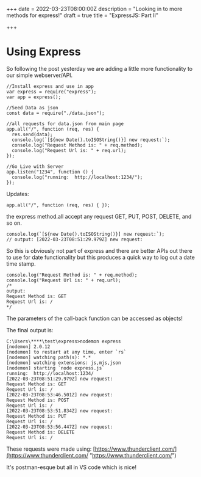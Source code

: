 +++
date = 2022-03-23T08:00:00Z
description = "Looking in to more methods for express!"
draft = true
title = "ExpressJS: Part II"

+++
# Using Express

So following the post yesterday we are adding a little more functionality to our simple webserver/API. 

    //Install express and use in app
    var express = require("express");
    var app = express();
    
    //Seed Data as json
    const data = require("./data.json");
    
    //all requests for data.json from main page
    app.all("/", function (req, res) {
      res.send(data);
      console.log(`[${new Date().toISOString()}] new request:`);
      console.log("Request Method is: " + req.method);
      console.log("Request Url is: " + req.url);
    });
    
    //Go Live with Server
    app.listen("1234", function () {
      console.log("running:  http://localhost:1234/");
    });

Updates:

    app.all("/", function (req, res) { });

the express method.all accept any request GET, PUT, POST, DELETE, and so on. 

    console.log(`[${new Date().toISOString()}] new request:`);
    // output: [2022-03-23T08:51:29.979Z] new request:

So this is obviously not part of express and there are better APIs out there to use for date functionality but this produces a quick way to log out a date time stamp. 

    console.log("Request Method is: " + req.method);
    console.log("Request Url is: " + req.url);
    /*
    output:
    Request Method is: GET
    Request Url is: /
    */

The parameters of the call-back function can be accessed as objects!

The final output is:

    C:\Users\****\test\express>nodemon express
    [nodemon] 2.0.12
    [nodemon] to restart at any time, enter `rs`
    [nodemon] watching path(s): *.*
    [nodemon] watching extensions: js,mjs,json
    [nodemon] starting `node express.js`
    running:  http://localhost:1234/
    [2022-03-23T08:51:29.979Z] new request:
    Request Method is: GET
    Request Url is: /
    [2022-03-23T08:53:46.501Z] new request:
    Request Method is: POST
    Request Url is: /
    [2022-03-23T08:53:51.834Z] new request:
    Request Method is: PUT
    Request Url is: /
    [2022-03-23T08:53:56.447Z] new request:
    Request Method is: DELETE
    Request Url is: /

These requests were made using: [https://www.thunderclient.com/](https://www.thunderclient.com/ "https://www.thunderclient.com/")

It's postman-esque but all in VS code which is nice!